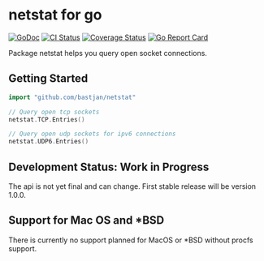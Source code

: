 # netstat for go

[![GoDoc][doc-img]][doc] [![CI Status][ci-img]][ci] [![Coverage Status][cover-img]][cover] [![Go Report Card][report-img]][report]

Package netstat helps you query open socket connections.

## Getting Started

```go
import "github.com/bastjan/netstat"

// Query open tcp sockets
netstat.TCP.Entries()

// Query open udp sockets for ipv6 connections
netstat.UDP6.Entries()
```

## Development Status: Work in Progress

The api is not yet final and can change.
First stable release will be version 1.0.0.

## Support for Mac OS and *BSD

There is currently no support planned for MacOS or *BSD without procfs support.

[doc]: https://godoc.org/github.com/bastjan/netstat
[doc-img]: https://godoc.org/github.com/bastjan/netstat?status.svg
[cover]: https://codecov.io/gh/bastjan/netstat
[cover-img]: https://codecov.io/gh/bastjan/netstat/branch/master/graph/badge.svg
[ci]: https://travis-ci.org/bastjan/netstat
[ci-img]: https://travis-ci.org/bastjan/netstat.svg?branch=master
[report]: https://goreportcard.com/report/github.com/bastjan/netstat
[report-img]: https://goreportcard.com/badge/github.com/bastjan/netstat
